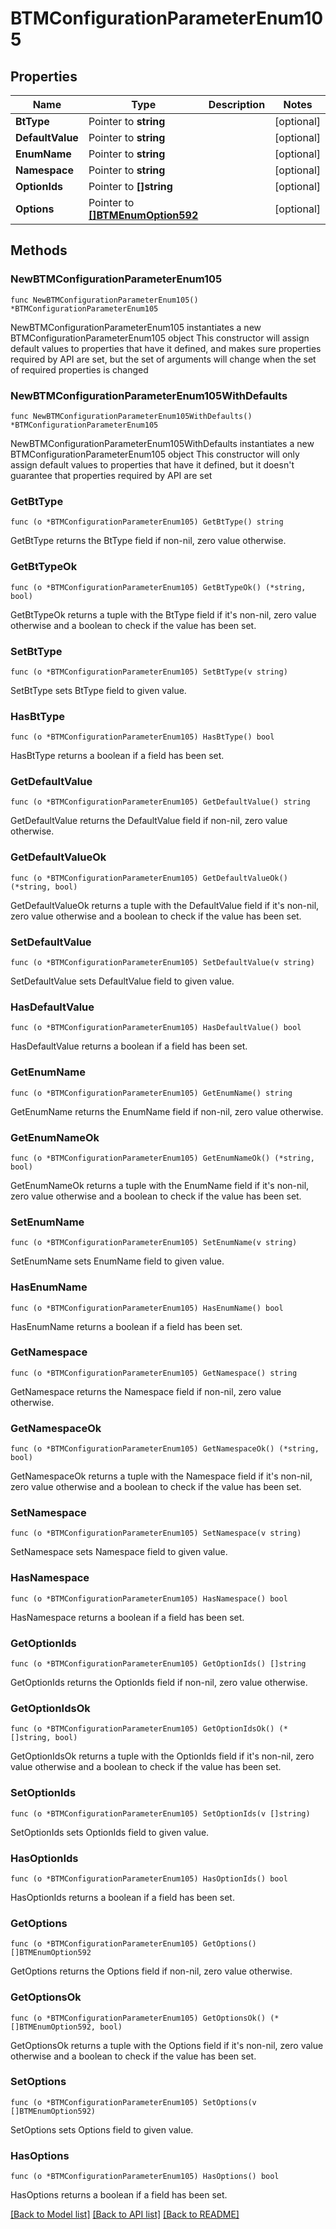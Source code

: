 # BTMConfigurationParameterEnum105

## Properties

Name | Type | Description | Notes
------------ | ------------- | ------------- | -------------
**BtType** | Pointer to **string** |  | [optional] 
**DefaultValue** | Pointer to **string** |  | [optional] 
**EnumName** | Pointer to **string** |  | [optional] 
**Namespace** | Pointer to **string** |  | [optional] 
**OptionIds** | Pointer to **[]string** |  | [optional] 
**Options** | Pointer to [**[]BTMEnumOption592**](BTMEnumOption-592.md) |  | [optional] 

## Methods

### NewBTMConfigurationParameterEnum105

`func NewBTMConfigurationParameterEnum105() *BTMConfigurationParameterEnum105`

NewBTMConfigurationParameterEnum105 instantiates a new BTMConfigurationParameterEnum105 object
This constructor will assign default values to properties that have it defined,
and makes sure properties required by API are set, but the set of arguments
will change when the set of required properties is changed

### NewBTMConfigurationParameterEnum105WithDefaults

`func NewBTMConfigurationParameterEnum105WithDefaults() *BTMConfigurationParameterEnum105`

NewBTMConfigurationParameterEnum105WithDefaults instantiates a new BTMConfigurationParameterEnum105 object
This constructor will only assign default values to properties that have it defined,
but it doesn't guarantee that properties required by API are set

### GetBtType

`func (o *BTMConfigurationParameterEnum105) GetBtType() string`

GetBtType returns the BtType field if non-nil, zero value otherwise.

### GetBtTypeOk

`func (o *BTMConfigurationParameterEnum105) GetBtTypeOk() (*string, bool)`

GetBtTypeOk returns a tuple with the BtType field if it's non-nil, zero value otherwise
and a boolean to check if the value has been set.

### SetBtType

`func (o *BTMConfigurationParameterEnum105) SetBtType(v string)`

SetBtType sets BtType field to given value.

### HasBtType

`func (o *BTMConfigurationParameterEnum105) HasBtType() bool`

HasBtType returns a boolean if a field has been set.

### GetDefaultValue

`func (o *BTMConfigurationParameterEnum105) GetDefaultValue() string`

GetDefaultValue returns the DefaultValue field if non-nil, zero value otherwise.

### GetDefaultValueOk

`func (o *BTMConfigurationParameterEnum105) GetDefaultValueOk() (*string, bool)`

GetDefaultValueOk returns a tuple with the DefaultValue field if it's non-nil, zero value otherwise
and a boolean to check if the value has been set.

### SetDefaultValue

`func (o *BTMConfigurationParameterEnum105) SetDefaultValue(v string)`

SetDefaultValue sets DefaultValue field to given value.

### HasDefaultValue

`func (o *BTMConfigurationParameterEnum105) HasDefaultValue() bool`

HasDefaultValue returns a boolean if a field has been set.

### GetEnumName

`func (o *BTMConfigurationParameterEnum105) GetEnumName() string`

GetEnumName returns the EnumName field if non-nil, zero value otherwise.

### GetEnumNameOk

`func (o *BTMConfigurationParameterEnum105) GetEnumNameOk() (*string, bool)`

GetEnumNameOk returns a tuple with the EnumName field if it's non-nil, zero value otherwise
and a boolean to check if the value has been set.

### SetEnumName

`func (o *BTMConfigurationParameterEnum105) SetEnumName(v string)`

SetEnumName sets EnumName field to given value.

### HasEnumName

`func (o *BTMConfigurationParameterEnum105) HasEnumName() bool`

HasEnumName returns a boolean if a field has been set.

### GetNamespace

`func (o *BTMConfigurationParameterEnum105) GetNamespace() string`

GetNamespace returns the Namespace field if non-nil, zero value otherwise.

### GetNamespaceOk

`func (o *BTMConfigurationParameterEnum105) GetNamespaceOk() (*string, bool)`

GetNamespaceOk returns a tuple with the Namespace field if it's non-nil, zero value otherwise
and a boolean to check if the value has been set.

### SetNamespace

`func (o *BTMConfigurationParameterEnum105) SetNamespace(v string)`

SetNamespace sets Namespace field to given value.

### HasNamespace

`func (o *BTMConfigurationParameterEnum105) HasNamespace() bool`

HasNamespace returns a boolean if a field has been set.

### GetOptionIds

`func (o *BTMConfigurationParameterEnum105) GetOptionIds() []string`

GetOptionIds returns the OptionIds field if non-nil, zero value otherwise.

### GetOptionIdsOk

`func (o *BTMConfigurationParameterEnum105) GetOptionIdsOk() (*[]string, bool)`

GetOptionIdsOk returns a tuple with the OptionIds field if it's non-nil, zero value otherwise
and a boolean to check if the value has been set.

### SetOptionIds

`func (o *BTMConfigurationParameterEnum105) SetOptionIds(v []string)`

SetOptionIds sets OptionIds field to given value.

### HasOptionIds

`func (o *BTMConfigurationParameterEnum105) HasOptionIds() bool`

HasOptionIds returns a boolean if a field has been set.

### GetOptions

`func (o *BTMConfigurationParameterEnum105) GetOptions() []BTMEnumOption592`

GetOptions returns the Options field if non-nil, zero value otherwise.

### GetOptionsOk

`func (o *BTMConfigurationParameterEnum105) GetOptionsOk() (*[]BTMEnumOption592, bool)`

GetOptionsOk returns a tuple with the Options field if it's non-nil, zero value otherwise
and a boolean to check if the value has been set.

### SetOptions

`func (o *BTMConfigurationParameterEnum105) SetOptions(v []BTMEnumOption592)`

SetOptions sets Options field to given value.

### HasOptions

`func (o *BTMConfigurationParameterEnum105) HasOptions() bool`

HasOptions returns a boolean if a field has been set.


[[Back to Model list]](../README.md#documentation-for-models) [[Back to API list]](../README.md#documentation-for-api-endpoints) [[Back to README]](../README.md)


